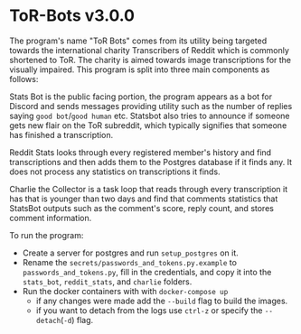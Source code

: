 # ToR-Bots v3.0.0

The program's name "ToR Bots" comes from its utility being targeted towards the international charity Transcribers of Reddit which is commonly shortened to ToR. The charity is aimed towards image transcriptions for the visually impaired. This program is split into three main components as follows:

Stats Bot is the public facing portion, the program appears as a bot for Discord and sends messages providing utility such as the number of replies saying `good bot`/`good human` etc. Statsbot also tries to announce if someone gets new flair on the ToR subreddit, which typically signifies that someone has finished a transcription.

Reddit Stats looks through every registered member's history and find transcriptions and then adds them to the Postgres database if it finds any. It does not process any statistics on transcriptions it finds.

Charlie the Collector is a task loop that reads through every transcription it has that is younger than two days and find that comments statistics that StatsBot outputs such as the comment's score, reply count, and stores comment information.

To run the program:

- Create a server for postgres and run `setup_postgres` on it.
- Rename the `secrets/passwords_and_tokens.py.example` to `passwords_and_tokens.py`, fill in the credentials, and copy it into the `stats_bot`, `reddit_stats`, and `charlie` folders.
- Run the docker containers with with `docker-compose up`
  - if any changes were made add the `--build` flag to build the images.
  - if you want to detach from the logs use `ctrl-z` or specify the `--detach`(`-d`) flag.
